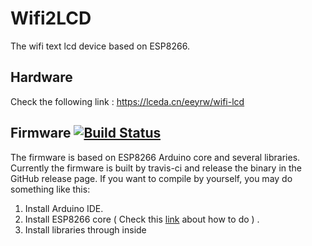 # Wifi2LCD
The wifi text lcd device based on ESP8266. 

## Hardware
Check the following link :
https://lceda.cn/eeyrw/wifi-lcd

## Firmware [![Build Status](https://travis-ci.org/eeyrw/LcdTcp.svg?branch=master)](https://travis-ci.org/eeyrw/LcdTcp)
The firmware is based on ESP8266 Arduino core and several libraries. Currently the firmware is built by travis-ci and release the binary in the GitHub release page.
If you want to compile by yourself, you may do something like this:
1. Install Arduino IDE. 
2. Install ESP8266 core ( Check this [link](https://github.com/esp8266/Arduino) about how to do ) .
3. Install libraries through inside 

<!--stackedit_data:
eyJoaXN0b3J5IjpbLTE2MDg0MDU1MzhdfQ==
-->
